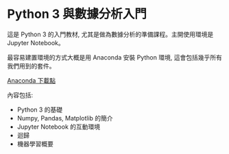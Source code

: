 # Python 3 與數據分析入門

這是 Python 3 的入門教材, 尤其是做為數據分析的準備課程。主開使用環境是 Jupyter Notebook。

最容易建置環境的方式大概是用 Anaconda 安裝 Python 環境, 這會包括幾乎所有我們用到的套件。

[Anaconda 下載點](https://www.continuum.io/downloads)

內容包括:

* Python 3 的基礎
* Numpy, Pandas, Matplotlib 的簡介
* Jupyter Notebook 的互動環境
* 迴歸
* 機器學習概要
